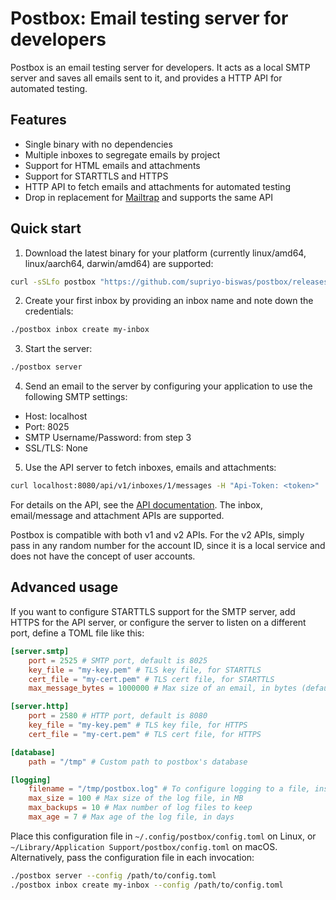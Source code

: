 # Postbox: Email testing server for developers

Postbox is an email testing server for developers. It acts as a local SMTP server and saves all emails sent to it, and provides a HTTP API for automated testing.

## Features

- Single binary with no dependencies
- Multiple inboxes to segregate emails by project
- Support for HTML emails and attachments
- Support for STARTTLS and HTTPS
- HTTP API to fetch emails and attachments for automated testing
- Drop in replacement for [Mailtrap](https://mailtrap.io) and supports the same API

## Quick start

1. Download the latest binary for your platform (currently linux/amd64, linux/aarch64, darwin/amd64) are supported:
```bash
curl -sSLfo postbox "https://github.com/supriyo-biswas/postbox/releases/download/$(curl -sSL https://api.github.com/repos/supriyo-biswas/postbox/releases | sed -nr 's/.*"tag_name": "(.*)".*/\1/gp' | head -n1)/postbox-$(uname -sm | tr 'A-Z ' 'a-z-')" && chmod +x postbox
```
2. Create your first inbox by providing an inbox name and note down the credentials:
```bash
./postbox inbox create my-inbox
```
3. Start the server:
```bash
./postbox server
```
4. Send an email to the server by configuring your application to use the following SMTP settings:
  - Host: localhost
  - Port: 8025
  - SMTP Username/Password: from step 3
  - SSL/TLS: None
5. Use the API server to fetch inboxes, emails and attachments:
```bash
curl localhost:8080/api/v1/inboxes/1/messages -H "Api-Token: <token>"
```

For details on the API, see the [API documentation](https://api-docs.mailtrap.io/docs/mailtrap-api-docs/5tjdeg9545058-mailtrap-api). The inbox, email/message and attachment APIs are supported.

Postbox is compatible with both v1 and v2 APIs. For the v2 APIs, simply pass in any random number for the account ID, since it is a local service and does not have the concept of user accounts.

## Advanced usage

If you want to configure STARTTLS support for the SMTP server, add HTTPS for the API server, or configure the server to listen on a different port, define a TOML file like this:

```toml
[server.smtp]
    port = 2525 # SMTP port, default is 8025
    key_file = "my-key.pem" # TLS key file, for STARTTLS
    cert_file = "my-cert.pem" # TLS cert file, for STARTTLS
    max_message_bytes = 1000000 # Max size of an email, in bytes (default is 10MB)

[server.http]
    port = 2580 # HTTP port, default is 8080
    key_file = "my-key.pem" # TLS key file, for HTTPS
    cert_file = "my-cert.pem" # TLS cert file, for HTTPS

[database]
    path = "/tmp" # Custom path to postbox's database

[logging]
    filename = "/tmp/postbox.log" # To configure logging to a file, instead of stdout
    max_size = 100 # Max size of the log file, in MB
    max_backups = 10 # Max number of log files to keep
    max_age = 7 # Max age of the log file, in days
```

Place this configuration file in `~/.config/postbox/config.toml` on Linux, or `~/Library/Application Support/postbox/config.toml` on macOS. Alternatively, pass the configuration file in each invocation:

```bash
./postbox server --config /path/to/config.toml
./postbox inbox create my-inbox --config /path/to/config.toml
```
